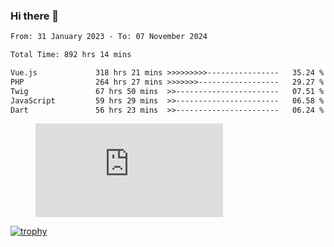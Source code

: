 ### Hi there 👋
<!--START_SECTION:waka-->

```txt
From: 31 January 2023 - To: 07 November 2024

Total Time: 892 hrs 14 mins

Vue.js             318 hrs 21 mins >>>>>>>>>----------------   35.24 %
PHP                264 hrs 27 mins >>>>>>>------------------   29.27 %
Twig               67 hrs 50 mins  >>-----------------------   07.51 %
JavaScript         59 hrs 29 mins  >>-----------------------   06.58 %
Dart               56 hrs 23 mins  >>-----------------------   06.24 %
```

<!--END_SECTION:waka-->
<!-- 
- 🔭 I’m currently working on ...
- 🌱 I’m currently learning ...
- 👯 I’m looking to collaborate on ...
- 🤔 I’m looking for help with ...
- 💬 Ask me about ...
- 📫 How to reach me: ...
- 😄 Pronouns: ...
- ⚡ Fun fact: ... -->


<figure><embed src="https://wakatime.com/share/@jakihanif/43c5af78-a69f-4ced-8cfc-b0822aa9be8f.svg"></embed></figure>

[![trophy](https://github-profile-trophy.vercel.app/?username=jakihanif23&rank=-A,-A)](https://github.com/jakihanif23)
